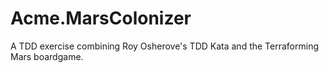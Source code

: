 # Acme.MarsColonizer
A TDD exercise combining Roy Osherove's TDD Kata and the Terraforming Mars boardgame.
